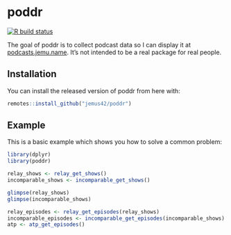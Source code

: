 
<!-- README.md is generated from README.Rmd. Please edit that file -->

# poddr

<!-- badges: start -->

[![R build
status](https://github.com/jemus42/poddr/workflows/R-CMD-check/badge.svg)](https://github.com/jemus42/poddr/actions)
<!-- badges: end -->

The goal of poddr is to collect podcast data so I can display it at
[podcasts.jemu.name](https://podcasts.jemu.name/). It’s not intended to
be a real package for real people.

## Installation

You can install the released version of poddr from here with:

``` r
remotes::install_github("jemus42/poddr")
```

## Example

This is a basic example which shows you how to solve a common problem:

``` r
library(dplyr)
library(poddr)

relay_shows <- relay_get_shows()
incomparable_shows <- incomparable_get_shows()

glimpse(relay_shows)
glimpse(incomparable_shows)

relay_episodes <- relay_get_episodes(relay_shows)
incomparable_episodes <- incomparable_get_episodes(incomparable_shows)
atp <- atp_get_episodes()
```
